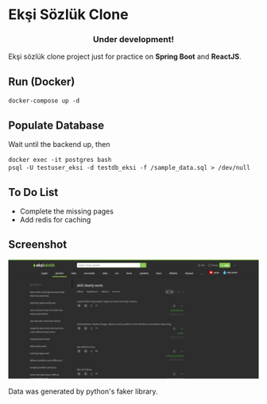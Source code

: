 # Ekşi Sözlük Clone

<h3 align="center">Under development!</h3>

Ekşi sözlük clone project just for practice on <b>Spring Boot</b> and <b>ReactJS</b>.

## Run (Docker)

    docker-compose up -d


## Populate Database

Wait until the backend up, then

    docker exec -it postgres bash
    psql -U testuser_eksi -d testdb_eksi -f /sample_data.sql > /dev/null


## To Do List

- Complete the missing pages
- Add redis for caching


## Screenshot

<div float="left" align="center">
  <img src=".images/index.jpg" alt="screenshot"/>
</div>


Data was generated by python's faker library.